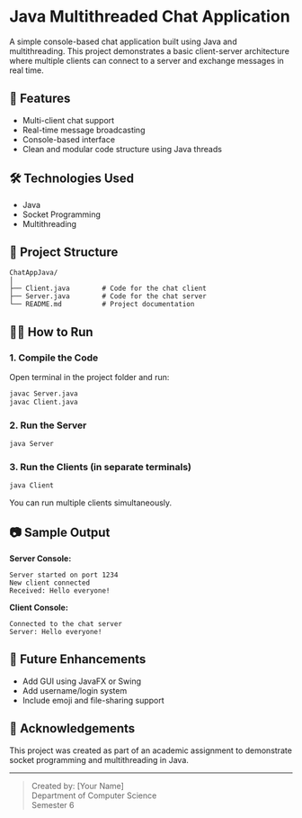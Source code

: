 # Java Multithreaded Chat Application

A simple console-based chat application built using Java and multithreading. This project demonstrates a basic client-server architecture where multiple clients can connect to a server and exchange messages in real time.

## 🚀 Features

- Multi-client chat support
- Real-time message broadcasting
- Console-based interface
- Clean and modular code structure using Java threads

## 🛠 Technologies Used

- Java
- Socket Programming
- Multithreading

## 📁 Project Structure

```
ChatAppJava/
│
├── Client.java        # Code for the chat client
├── Server.java        # Code for the chat server
└── README.md          # Project documentation
```

## 🧑‍💻 How to Run

### 1. Compile the Code

Open terminal in the project folder and run:
```bash
javac Server.java
javac Client.java
```

### 2. Run the Server
```bash
java Server
```

### 3. Run the Clients (in separate terminals)
```bash
java Client
```

You can run multiple clients simultaneously.

## 📷 Sample Output

**Server Console:**
```
Server started on port 1234
New client connected
Received: Hello everyone!
```

**Client Console:**
```
Connected to the chat server
Server: Hello everyone!
```

## 📌 Future Enhancements

- Add GUI using JavaFX or Swing
- Add username/login system
- Include emoji and file-sharing support

## 🙏 Acknowledgements

This project was created as part of an academic assignment to demonstrate socket programming and multithreading in Java.

---

> Created by: [Your Name]  
> Department of Computer Science  
> Semester 6